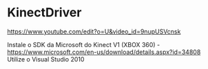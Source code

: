 # KinectDriver

https://www.youtube.com/edit?o=U&video_id=9nupUSVcnsk

Instale o SDK da Microsoft do Kinect V1 (XBOX 360) - https://www.microsoft.com/en-us/download/details.aspx?id=34808<br />
Utilize o Visual Studio 2010<br />

